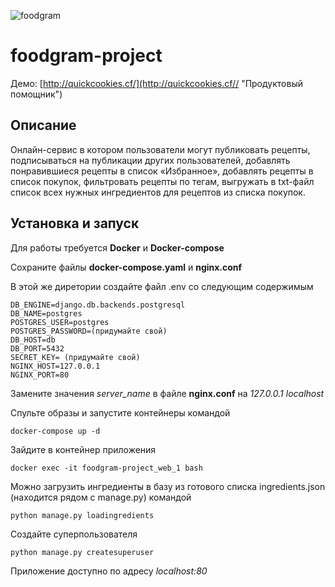 ![foodgram](https://github.com/Vilbert55/foodgram-project/workflows/foodgram/badge.svg)
# foodgram-project

Демо: [http://quickcookies.cf/](http://quickcookies.cf// "Продуктовый помощник")

## Описание

Онлайн-сервис в котором пользователи могут публиковать рецепты, подписываться на публикации других пользователей, добавлять понравившиеся рецепты в список «Избранное», добавлять рецепты в список покупок, фильтровать рецепты по тегам, выгружать в txt-файл список всех нужных ингредиентов для рецептов из списка покупок.

## Установка и запуск

Для работы требуется **Docker** и **Docker-compose**

Сохраните файлы **docker-compose.yaml** и **nginx.conf**

В этой же диретории создайте файл .env со следующим содержимым
```
DB_ENGINE=django.db.backends.postgresql
DB_NAME=postgres
POSTGRES_USER=postgres
POSTGRES_PASSWORD=(придумайте свой)
DB_HOST=db
DB_PORT=5432
SECRET_KEY= (придумайте свой)
NGINX_HOST=127.0.0.1 
NGINX_PORT=80  
```
Замените значения *server_name* в файле **nginx.conf** на *127.0.0.1 localhost*

Спульте образы и запустите контейнеры командой
```
docker-compose up -d
```
Зайдите в контейнер приложения
```
docker exec -it foodgram-project_web_1 bash
```
Можно загрузить ингредиенты в базу из готового списка ingredients.json (находится рядом с manage.py) командой
```
python manage.py loadingredients
```
Создайте суперпользователя
```
python manage.py createsuperuser
```

Приложение доступно по адресу *localhost:80*
